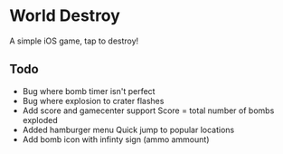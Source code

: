 World Destroy
===================

A simple iOS game, tap to destroy!


Todo
------------

* Bug where bomb timer isn't perfect
* Bug where explosion to crater flashes
* Add score and gamecenter support 
	Score = total number of bombs exploded
* Added hamburger menu
	Quick jump to popular locations
* Add bomb icon with infinty sign (ammo ammount)

